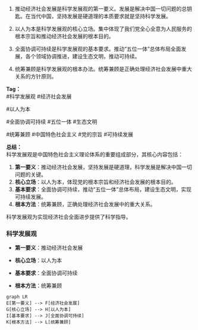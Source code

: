 
1. 推动经济社会发展是科学发展观的第一要义。发展是解决中国一切问题的总钥匙。在当代中国，坚持发展是硬道理的本质要求就是坚持科学发展。

2. 以人为本是科学发展观的核心立场。集中体现了我们党全心全意为人民服务的根本宗旨和推动经济社会发展的根本目的。

3. 全面协调可持续是科学发展观的基本要求。推动“五位一体”总体布局全面发展，各个领域协调推进，建设生态文明，推动可持续。

4. 统筹兼顾是科学发展观的根本办法。统筹兼顾是正确处理经济社会发展中重大关系的方针原则。


**Tag：**  
#科学发展观 #经济社会发展 

#以人为本

#全面协调可持续 #五位一体 #生态文明

#统筹兼顾 #中国特色社会主义 #党的宗旨 #可持续发展



**总结：**  
科学发展观是中国特色社会主义理论体系的重要组成部分，其核心内容包括：  
1. **第一要义**：推动经济社会发展，坚持发展是硬道理，科学发展是解决中国一切问题的关键。  
2. **核心立场**：以人为本，体现党的根本宗旨和经济社会发展的根本目的。  
3. **基本要求**：全面协调可持续，推动“五位一体”总体布局，建设生态文明，实现可持续发展。  
4. **根本方法**：统筹兼顾，正确处理经济社会发展中的重大关系。  

科学发展观为实现经济社会全面进步提供了科学指导。


### 科学发展观

- **第一要义**：推动经济社会发展
    
- **核心立场**：以人为本
    
- **基本要求**：全面协调可持续
    
- **根本方法**：统筹兼顾

```mermaid
graph LR
E[第一要义] --> F[经济社会发展]
G[核心立场] --> H[以人为本]
I[基本要求] --> J[全面协调可持续]
K[根本方法] --> L[统筹兼顾]
```